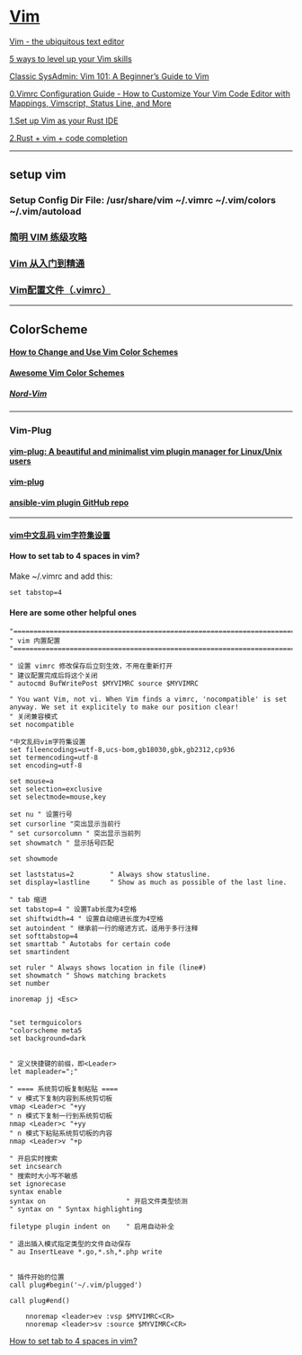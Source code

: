 # [Vim](https://www.vim.org)


[Vim - the ubiquitous text editor](https://www.vim.org/)

[5 ways to level up your Vim skills](https://opensource.com/article/20/3/vim-skills)

[Classic SysAdmin: Vim 101: A Beginner’s Guide to Vim](https://www.linuxfoundation.org/blog/blog/classic-sysadmin-vim-101-a-beginners-guide-to-vim)

[0.Vimrc Configuration Guide - How to Customize Your Vim Code Editor with Mappings, Vimscript, Status Line, and More](https://www.freecodecamp.org/news/vimrc-configuration-guide-customize-your-vim-editor/)

[1.Set up Vim as your Rust IDE](https://opensource.com/article/20/7/vim-rust-ide)

[2.Rust + vim + code completion](https://medium.com/rust-sections/rust-vim-code-completion-b6a36a177340)


---
## setup vim

### Setup Config Dir File:   /usr/share/vim   ~/.vimrc   ~/.vim/colors  ~/.vim/autoload


### [简明 VIM 练级攻略](https://coolshell.cn/articles/5426.html)

### [Vim 从入门到精通](https://github.com/wsdjeg/vim-galore-zh_cn)

### [Vim配置文件（.vimrc）](http://c.biancheng.net/view/3024.html)

---
## ColorScheme

#### [How to Change and Use Vim Color Schemes](https://phoenixnap.com/kb/vim-color-schemes)

#### [Awesome Vim Color Schemes](https://github.com/rafi/awesome-vim-colorschemes)

   ##### [Nord-Vim](https://github.com/arcticicestudio/nord-vim)

---
### Vim-Plug

#### [vim-plug: A beautiful and minimalist vim plugin manager for Linux/Unix users](https://www.cyberciti.biz/programming/vim-plug-a-beautiful-and-minimalist-vim-plugin-manager-for-unix-and-linux-users/)

#### [vim-plug](https://github.com/junegunn/vim-plug)

#### [ansible-vim plugin GitHub repo](https://github.com/pearofducks/ansible-vim)

---


#### [vim中文乱码 vim字符集设置](https://blog.51cto.com/niuben/3028731)

#### How to set tab to 4 spaces in vim?

   Make ~/.vimrc and add this:
   
    set tabstop=4
    
#### Here are some other helpful ones
```   
"==============================================================================
" vim 内置配置 
"==============================================================================

" 设置 vimrc 修改保存后立刻生效，不用在重新打开
" 建议配置完成后将这个关闭
" autocmd BufWritePost $MYVIMRC source $MYVIMRC

" You want Vim, not vi. When Vim finds a vimrc, 'nocompatible' is set anyway. We set it explicitely to make our position clear!
" 关闭兼容模式
set nocompatible

"中文乱码vim字符集设置
set fileencodings=utf-8,ucs-bom,gb18030,gbk,gb2312,cp936
set termencoding=utf-8
set encoding=utf-8

set mouse=a
set selection=exclusive
set selectmode=mouse,key

set nu " 设置行号
set cursorline "突出显示当前行
" set cursorcolumn " 突出显示当前列
set showmatch " 显示括号匹配

set showmode

set laststatus=2         " Always show statusline.
set display=lastline     " Show as much as possible of the last line.

" tab 缩进
set tabstop=4 " 设置Tab长度为4空格
set shiftwidth=4 " 设置自动缩进长度为4空格
set autoindent " 继承前一行的缩进方式，适用于多行注释
set softtabstop=4
set smarttab " Autotabs for certain code
set smartindent

set ruler " Always shows location in file (line#)
set showmatch " Shows matching brackets
set number

inoremap jj <Esc>


"set termguicolors
"colorscheme meta5
set background=dark


" 定义快捷键的前缀，即<Leader>
let mapleader=";" 

" ==== 系统剪切板复制粘贴 ====
" v 模式下复制内容到系统剪切板
vmap <Leader>c "+yy
" n 模式下复制一行到系统剪切板
nmap <Leader>c "+yy
" n 模式下粘贴系统剪切板的内容
nmap <Leader>v "+p

" 开启实时搜索
set incsearch
" 搜索时大小写不敏感
set ignorecase
syntax enable
syntax on                    " 开启文件类型侦测
" syntax on " Syntax highlighting

filetype plugin indent on    " 启用自动补全

" 退出插入模式指定类型的文件自动保存
" au InsertLeave *.go,*.sh,*.php write


" 插件开始的位置
call plug#begin('~/.vim/plugged')

call plug#end()
    
    nnoremap <leader>ev :vsp $MYVIMRC<CR>
    nnoremap <leader>sv :source $MYVIMRC<CR>
```
    
[How to set tab to 4 spaces in vim?](https://superuser.com/questions/505937/how-to-set-tab-to-4-spaces-in-vim)
